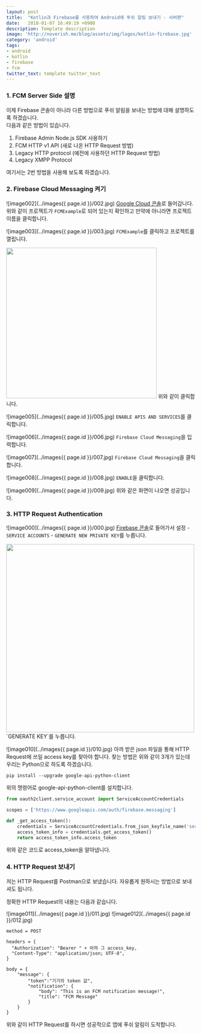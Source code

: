 ```yaml
---
layout: post
title:  "Kotlin과 Firebase를 사용하여 Android에 푸쉬 알림 보내기 - 서버편"
date:   2018-01-07 16:49:19 +0900
description: Template description
image: 'http://noverish.me/blog/assets/img/logos/kotlin-firebase.jpg'
category: 'android'
tags:
- android
- kotlin
- firebase
- fcm
twitter_text: template twitter_text
---
```


### 1\. FCM Server Side 설명

이제 Firebase 콘솔이 아니라 다른 방법으로 푸쉬 알림을 보내는 방법에 대해 설명하도록 하겠습니다.    
다음과 같은 방법이 있습니다.

1. Firebase Admin Node.js SDK 사용하기
1. FCM HTTP v1 API (새로 나온 HTTP Request 방법)
1. Legacy HTTP protocol (예전에 사용하던 HTTP Request 방법)
1. Legacy XMPP Protocol

여기서는 2번 방법을 사용해 보도록 하겠습니다.

### 2\. Firebase Cloud Messaging 켜기

![image002](../images{{ page.id }}/002.jpg)
[Google Cloud 콘솔](https://console.cloud.google.com/)로 들어갑니다.
위와 같이 프로젝트가 `FCMExample`로 되어 있는지 확인하고 만약에 아니라면 프로젝트 이름을 클릭합니다.

![image003](../images{{ page.id }}/003.jpg)
`FCMExample`를 클릭하고 프로젝트를 열립니다.

<img src="../images{{ page.id }}/004.jpg" width="400">
위와 같이 클릭합니다.

![image005](../images{{ page.id }}/005.jpg)
`ENABLE APIS AND SERVICES`를 클릭합니다.

![image006](../images{{ page.id }}/006.jpg)
`Firebase Cloud Messaging`을 입력합니다.

![image007](../images{{ page.id }}/007.jpg)
`Firebase Cloud Messaging`을 클릭합니다.

![image008](../images{{ page.id }}/008.jpg)
`ENABLE`을 클릭합니다.

![image009](../images{{ page.id }}/009.jpg)
위와 같은 화면이 나오면 성공입니다.

### 3\. HTTP Request Authentication

![image000](../images{{ page.id }}/000.jpg)
[Firebase 콘솔](https://console.firebase.google.com)로 들어가서 설정 - `SERVICE ACCOUNTS` - `GENERATE NEW PRIVATE KEY`를 누릅니다.

<img src="../images{{ page.id }}/001.jpg" width="500">
`GENERATE KEY`를 누릅니다.

![image010](../images{{ page.id }}/010.jpg)
아까 받은 json 파일을 통해 HTTP Request에 쓰일 access key를 찾아야 합니다.
찾는 방법은 위와 같이 3개가 있는데 우리는 Python으로 하도록 하겠습니다.

```shell
pip install --upgrade google-api-python-client
```
위의 명령어로 google-api-python-client를 설치합니다.

```python
from oauth2client.service_account import ServiceAccountCredentials

scopes = ['https://www.googleapis.com/auth/firebase.messaging']

def _get_access_token():
    credentials = ServiceAccountCredentials.from_json_keyfile_name('service-account.json', scopes)
    access_token_info = credentials.get_access_token()
    return access_token_info.access_token
```
위와 같은 코드로 access_token을 알아냅니다.

### 4\. HTTP Request 보내기

저는 HTTP Request를 Postman으로 보냈습니다.
자유롭게 원하시는 방법으로 보내셔도 됩니다.

정확한 HTTP Request의 내용는 다음과 같습니다.

![image011](../images{{ page.id }}/011.jpg)
![image012](../images{{ page.id }}/012.jpg)

```
method = POST

headers = {
  "Authorization": "Bearer " + 아까 그 access_key,
  "Content-Type": "application/json; UTF-8",
}

body = {
    "message": {
        "token":"기기의 token 값",
        "notification": {
            "body": "This is an FCM notification message!",
            "title": "FCM Message"
        }
    }
}
```

위와 같이 HTTP Request를 하시면 성공적으로 앱에 푸쉬 알림이 도착합니다.
